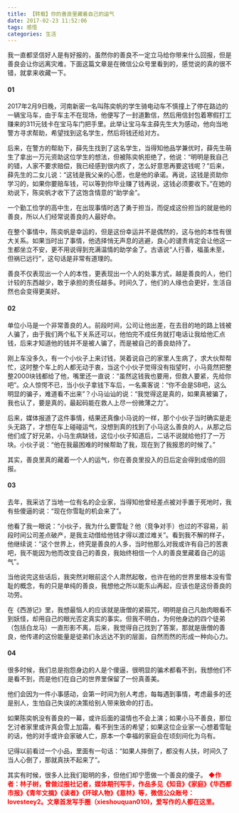 ```yaml
---
title: 【转载】你的善良里藏着自己的运气
date: 2017-02-23 11:52:06
tags: 感悟
categories: 生活
---
```

我一直都坚信好人是有好报的，虽然你的善良不一定立马给你带来什么回报，但是善良会让你远离灾难，下面这篇文章是在微信公众号里看到的，感觉说的真的很不错，就拿来收藏一下。
#### 01
 2017年2月9日晚，河南新密一名叫陈奕帆的学生骑电动车不慎撞上了停在路边的一辆宝马车，由于车主不在现场，他便写了一封道歉信，然后用信封包着寒假打工赚来的311元钱卡在宝马车门把手里。此举让宝马车主薛先生大为感动，他向当地警方寻求帮助，希望找到这名学生，然后将钱还给对方。

后来，在警方的帮助下，薛先生找到了这名学生，当得知他品学兼优时，薛先生萌生了拿出一万元资助这位学生的想法，但被陈奕帆拒绝了，他说：“明明是我自己的错，人家不要求赔偿，我已经感到很内疚了，怎么好意思再要这钱呢？”后来，薛先生的二女儿说：“这钱是我父亲的心愿，也是他的承诺。再说，这钱是资助你学习的，如果你要赔车钱，可以等到你毕业赚了钱再说，这钱必须要收下。”在她的劝说下，陈奕帆才收下了这饱含情意的“助学金”。

一个勤工俭学的高中生，在出现事情时选了勇于担当，而促成这份担当的就是他的善良，所以人们经常说善良的人最好命。

在整个事情中，陈奕帆是幸运的，但是这份幸运并不是偶然的，这与他的本性有很大关系。如果当时出了事情，他选择悄无声息的逃避，良心的谴责肯定会让他这一生都坐立不安，更不用说得到充满温情的助学金了。古语说“人行善，福虽未至，但祸已远行”，这句话是非常有道理的。

善良不仅表现出一个人的本性，更表现出一个人的处事方式，越是善良的人，他们计较的东西越少，敢于承担的责任越多。时间久了，他们的人缘也会更好，生活自然也会变得更美好。
#### 02
单位小马是一个非常善良的人。前段时间，公司让他出差，在去目的地的路上钱被人骗了，由于我们两个私下关系还可以，他怕完不成任务就打电话让我给他汇点钱，后来才知道他的钱并不是被人骗了，而是被自己的善良劫持了。

刚上车没多久，有一个小伙子上来讨钱，哭着说自己的家里人生病了，求大伙帮帮忙，这时整个车上的人都无动于衷，当这个小伙子觉得没有指望时，小马竟然把整整2000块钱都给了他，嘴里还一直说：“虽然这钱我也要用，但救人要紧，先给你吧”。众人惊愕不已，当小伙子拿钱下车后，一名乘客说：“你不会是SB吧，这么明显的骗子，难道看不出来”？小马讪讪的说：“我觉得这是真的，如果真被骗了，我也认了，要是真的，最起码能在救人上尽一份微薄之力”。

后来，媒体报道了这件事情，结果还真像小马说的一样，那个小伙子当时确实是走头无路了，才想在车上碰碰运气，没想到真的找到了小马这么善良的人，从那之后他们成了好兄弟，小马生病缺钱，这位小伙子知道后，二话不说就给他打了一万块。小伙子说：“他在我最困难的时候帮助了我，现在到了我报恩的时候了。”

其实，善良里真的藏着一个人的运气，你在善良里投入的日后定会得到成倍的回报。
#### 03
去年，我采访了当地一位有名的企业家，当得知他曾经差点被对手置于死地时，我有些傻逼的说：“现在你雪耻的机会来了”。

他看了我一眼说：“小伙子，我为什么要雪耻？他（竞争对手）也过的不容易，前段时间公司差点破产，是我主动借给他钱才得以渡过难关”。看到我不解的样子，他继续说：“这个世界上，终究是善良的人多，当时他那么对我或许有自己的苦衷吧，我不能因为他而改变自己的善良，我始终相信一个人的善良里藏着自己的运气”。

当他说完这些话后，我突然对眼前这个人肃然起敬，也许在他的世界里根本没有雪耻的概念，有的只是单纯的善良，我想他之所以能东山再起，应该也是这份善良的功劳。

在《西游记》里，我想最恼人的应该就是唐僧的紧箍咒，明明是自己凡胎肉眼看不到妖怪，却用自己的眼光否定真实的事实。但我不明白，为何他身边的四个徒弟（包括白龙马）一直形影不离，后来，我觉得自己找到了答案，那就是唐僧的善良，他传递的这份能量是徒弟们永远达不到的层面，自然而然的形成一种向心力。
#### 04
很多时候，我们总是抱怨身边的人是个傻逼，很明显的骗术都看不到，我想他们不是看不到，而是他们在自己的世界里保留了一份真善美。

他们会因为一件小事感动，会第一时间为别人考虑，每每遇到事情，考虑最多的还是别人，生怕自己失误的决策给别人带来致命的打击。

如果陈奕帆没有善良的一幕，或许后面的温情也不会上演；如果小马不善良，那位乞讨者家里或许真会雪上加霜，看不到生活的希望；如果这位企业家一心想着雪耻的话，他的对手或许会家破人亡，原本一个幸福的家庭会在顷刻间化为乌有。

记得以前看过一个小品，里面有一句话：“如果人摔倒了，都没有人扶，时间久了当人心倒了，那就真扶不起来了”。

其实有时候，很多人比我们聪明的多，但他们却宁愿做一个善良的傻子。
<font color="red">**◆作者：林子树，曾做过报社记者，媒体期刊写手，作品多见《知音》《家庭》《华西都市报》《青年文摘》《读者》《环球人物》《意林》等，微信公众账号：lovesteey2。文章首发写手圈（xieshouquan010)，爱写作的人都在这里。**</font>
